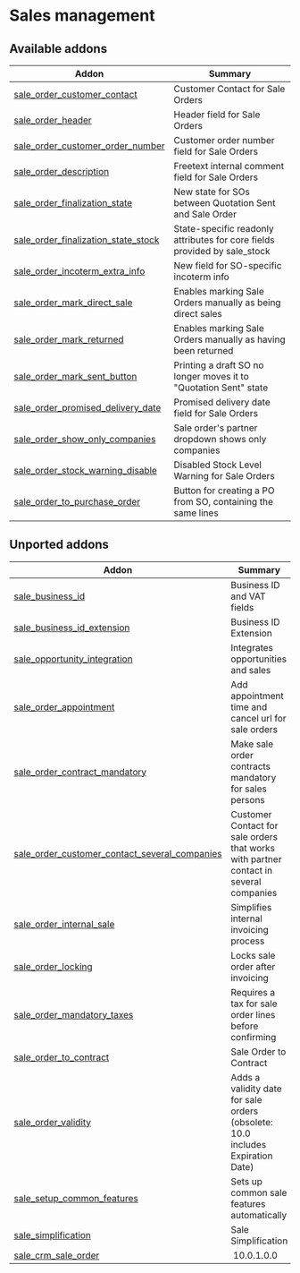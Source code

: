 Sales management
================

[//]: # (addons)

Available addons
----------------
**Addon** | **Summary**
--- | ---
[sale_order_customer_contact](sale_order_customer_contact/) | Customer Contact for Sale Orders
[sale_order_header](sale_order_header/) | Header field for Sale Orders
[sale_order_customer_order_number](sale_order_customer_order_number/) | Customer order number field for Sale Orders
[sale_order_description](sale_order_description/) | Freetext internal comment field for Sale Orders
[sale_order_finalization_state](sale_order_finalization_state/) | New state for SOs between Quotation Sent and Sale Order
[sale_order_finalization_state_stock](sale_order_finalization_state_stock/) | State-specific readonly attributes for core fields provided by sale_stock
[sale_order_incoterm_extra_info](sale_order_incoterm_extra_info/) | New field for SO-specific incoterm info
[sale_order_mark_direct_sale](sale_order_mark_direct_sale/) | Enables marking Sale Orders manually as being direct sales
[sale_order_mark_returned](sale_order_mark_returned/) | Enables marking Sale Orders manually as having been returned
[sale_order_mark_sent_button](sale_order_mark_sent_button/) | Printing a draft SO no longer moves it to "Quotation Sent" state
[sale_order_promised_delivery_date](sale_order_promised_delivery_date/) | Promised delivery date field for Sale Orders
[sale_order_show_only_companies](sale_order_show_only_companies/) | Sale order's partner dropdown shows only companies
[sale_order_stock_warning_disable](sale_order_stock_warning_disable/) | Disabled Stock Level Warning for Sale Orders
[sale_order_to_purchase_order](sale_order_to_purchase_order/) | Button for creating a PO from SO, containing the same lines

Unported addons
---------------
**Addon** | **Summary**
--- | ---
[sale_business_id](sale_business_id/) | Business ID and VAT fields
[sale_business_id_extension](sale_business_id_extension/) | Business ID Extension
[sale_opportunity_integration](sale_opportunity_integration/) | Integrates opportunities and sales
[sale_order_appointment](sale_order_appointment/) | Add appointment time and cancel url for sale orders
[sale_order_contract_mandatory](sale_order_contract_mandatory/) | Make sale order contracts mandatory for sales persons
[sale_order_customer_contact_several_companies](sale_order_customer_contact_several_companies/) | Customer Contact for sale orders that works with partner contact in several companies
[sale_order_internal_sale](sale_order_internal_sale/) | Simplifies internal invoicing process
[sale_order_locking](sale_order_locking/) | Locks sale order after invoicing
[sale_order_mandatory_taxes](sale_order_mandatory_taxes/) | Requires a tax for sale order lines before confirming
[sale_order_to_contract](sale_order_to_contract/) | Sale Order to Contract
[sale_order_validity](sale_order_validity/) | Adds a validity date for sale orders (obsolete: 10.0 includes Expiration Date)
[sale_setup_common_features](sale_setup_common_features/) | Sets up common sale features automatically
[sale_simplification](sale_simplification/) | Sale Simplification
[sale_crm_sale_order](sale_crm_sale_order/) | 10.0.1.0.0 | Integrates opportunities and quotations
